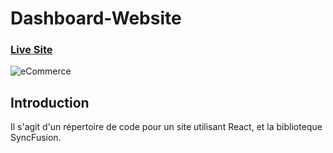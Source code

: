 # Dashboard-Website
### [Live Site](#/)

![eCommerce](https://camo.githubusercontent.com/cda724c029d18a6d35b81f8f0dcb7acc5764a703d03fc8fef687d6d7dce46405/68747470733a2f2f692e6962622e636f2f573667333977332f696d6167652e706e67)


## Introduction
Il s'agit d'un répertoire de code pour un site  utilisant React, et la biblioteque SyncFusion. 
